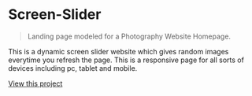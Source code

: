 # Screen-Slider

> Landing page modeled for a Photography Website Homepage.

This is a dynamic screen slider website which gives random images everytime you refresh the page. This is a responsive page for all sorts of devices including pc, tablet and mobile.

[View this project]()
